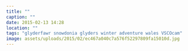```yaml
---
title: ""
caption: ""
date: 2015-02-13 14:28
location: ""
tags: "glyderfawr snowdonia glyders winter adventure wales VSCOcam"
image: assets/uploads/2015/02/ec467a040c7a576f52297809fa15010d.jpg
---
```

